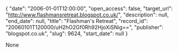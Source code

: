 {
  "date": "2006-01-01T12:00:00", 
  "open_access": false, 
  "target_url": "http://www.flashmansretreat.blogspot.co.uk/", 
  "description": null, 
  "end_date": null, 
  "title": "Flashman's Retreat", 
  "record_id": "20060101T120000/uH2hO2Gf0Rh92HjoXiSNig==", 
  "publisher": "blogspot.co.uk", 
  "slug": 9624, 
  "start_date": null
}

None